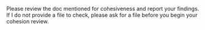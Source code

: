 Please review the doc mentioned for cohesiveness and report your findings. If I do not provide a file to check, please ask for a file before you begin your cohesion review.